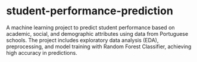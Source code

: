 # student-performance-prediction
A machine learning project to predict student performance based on academic, social, and demographic attributes using data from Portuguese schools. The project includes exploratory data analysis (EDA), preprocessing, and model training with Random Forest Classifier, achieving high accuracy in predictions.
